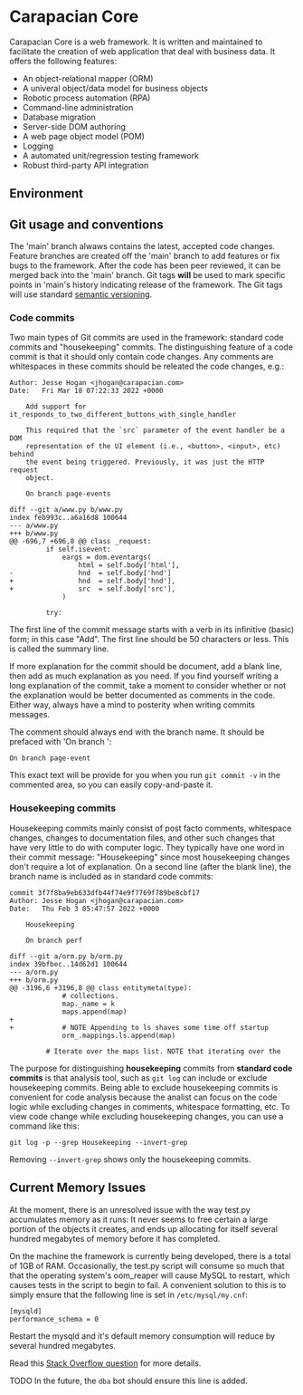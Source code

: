 Carapacian Core
================
Carapacian Core is a web framework. It is written and maintained to
facilitate the creation of web application that deal with business data.
It offers the following features:

* An object-relational mapper (ORM)
* A univeral object/data model for business objects
* Robotic process automation (RPA)
* Command-line administration
* Database migration
* Server-side DOM authoring
* A web page object model (POM)
* Logging
* A automated unit/regression testing framework
* Robust third-party API integration

## Environment

## Git usage and conventions
The 'main' branch alwaws contains the latest, accepted code changes. Feature
branches are created off the 'main' branch to add features or fix bugs to the
framework. After the code has been peer reviewed, it can be merged back into
the 'main' branch. Git tags **will** be used to mark specific points in 'main's
history indicating release of the framework. The Git tags will use standard
[semantic versioning](https://semver.org/).

### Code commits
Two main types of Git commits are used in the framework: standard code commits
and "housekeeping" commits.  The distinguishing feature of a code commit is
that it should only contain code changes. Any comments are whitespaces in these
commits should be releated the code changes,  e.g.:

	Author: Jesse Hogan <jhogan@carapacian.com>
	Date:   Fri Mar 18 07:22:33 2022 +0000

		Add support for it_responds_to_two_different_buttons_with_single_handler

		This required that the `src` parameter of the event handler be a DOM
		representation of the UI element (i.e., <button>, <input>, etc) behind
		the event being triggered. Previously, it was just the HTTP request
		object.

		On branch page-events

	diff --git a/www.py b/www.py
	index feb993c..a6a16d8 100644
	--- a/www.py
	+++ b/www.py
	@@ -696,7 +696,8 @@ class _request:
			 if self.isevent:
				 eargs = dom.eventargs(
					 html = self.body['html'],
	-                hnd  = self.body['hnd']
	+                hnd  = self.body['hnd'],
	+                src  = self.body['src'],
				 )

			 try:

The first line of the commit message starts with a verb in its infinitive
(basic) form; in this case "Add". The first line should be 50 characters or
less. This is called the summary line. 

If more explanation for the commit should be document, add a blank line, then
add as much explanation as you need. If you find yourself writing a long
explanation of the commit, take a moment to consider whether or not the
explanation would be better documented as comments in the code. Either way,
always have a mind to posterity when writing commits messages.

The comment should always end with the branch name. It should be prefaced with
'On branch ':

	On branch page-event

This exact text will be provide for you when you run `git commit -v` in the
commented area, so you can easily copy-and-paste it.

### Housekeeping commits
Housekeeping commits mainly consist of post facto comments, whitespace
changes, changes to documentation files, and other such changes that
have very little to do with computer logic.  They typically have one
word in their commit message: "Housekeeping" since most housekeeping
changes don't require a lot of explanation.  On a second line (after the
blank line), the branch name is included as in standard code commits:

	commit 3f7f8ba9eb633dfb44f74e9f7769f789be8cbf17
	Author: Jesse Hogan <jhogan@carapacian.com>
	Date:   Thu Feb 3 05:47:57 2022 +0000

		Housekeeping

		On branch perf

	diff --git a/orm.py b/orm.py
	index 39bfbec..14d62d1 100644
	--- a/orm.py
	+++ b/orm.py
	@@ -3196,6 +3196,8 @@ class entitymeta(type):
				 # collections.
				 map._name = k
				 maps.append(map)
	+
	+            # NOTE Appending to ls shaves some time off startup
				 orm_.mappings.ls.append(map)

			 # Iterate over the maps list. NOTE that iterating over the

The purpose for distinguishing **housekeeping** commits from **standard
code commits** is that analysis tool, such as `git log` can include or
exclude housekeeping commits. Being able to exclude housekeeping commits
is convenient for code analysis because the analist can focus on the
code logic while excluding changes in comments, whitespace formatting,
etc. To view code change while excluding housekeeping changes, you can
use a command like this:

    git log -p --grep Housekeeping --invert-grep

Removing `--invert-grep` shows only the housekeeping commits.

## Current Memory Issues

At the moment, there is an unresolved issue with the way test.py
accumulates memory as it runs: It never seems to free certain a large
portion of the objects it creates, and ends up allocating for itself
several hundred megabytes of memory before it has completed. 

On the machine the framework is currently being developed, there is a
total of 1GB of RAM. Occasionally, the test.py script will consume so
much that that the operating system's oom\_reaper will cause MySQL to
restart, which causes tests in the script to begin to fail. A convenient
solution to this is to simply ensure that the following line is set in
`/etc/mysql/my.cnf`:
    
    [mysqld]
    performance_schema = 0

Restart the mysqld and it's default memory consumption will reduce by
several hundred megabytes.

Read this [Stack Overflow question](https://stackoverflow.com/questions/10676753/reducing-memory-consumption-of-mysql-on-ubuntuaws-micro-instance)
for more details.

TODO In the future, the `dba` bot should ensure this line is added.
